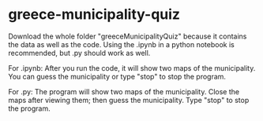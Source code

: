# greece-municipality-quiz
Download the whole folder "greeceMunicipalityQuiz" because it contains the data as well as the code. Using the .ipynb in a python notebook is recommended, but .py should work as well.

For .ipynb:
After you run the code, it will show two maps of the municipality. You can guess the municipality or type "stop" to stop the program.

For .py:
The program will show two maps of the municipality. Close the maps after viewing them; then guess the municipality. Type "stop" to stop the program. 
